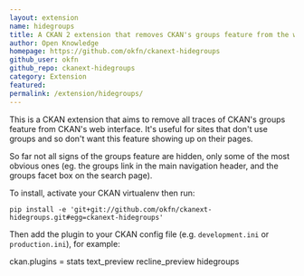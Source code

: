 ```yaml
---
layout: extension
name: hidegroups
title: A CKAN 2 extension that removes CKAN's groups feature from the web interface
author: Open Knowledge
homepage: https://github.com/okfn/ckanext-hidegroups
github_user: okfn
github_repo: ckanext-hidegroups
category: Extension
featured: 
permalink: /extension/hidegroups/
---
```



This is a CKAN extension that aims to remove all traces of CKAN's groups
feature from CKAN's web interface. It's useful for sites that don't use
groups and so don't want this feature showing up on their pages.

So far not all signs of the groups feature are hidden, only some of the
most obvious ones (eg. the groups link in the main navigation header,
and the groups facet box on the search page).

To install, activate your CKAN virtualenv then run:

    pip install -e 'git+git://github.com/okfn/ckanext-hidegroups.git#egg=ckanext-hidegroups'

Then add the plugin to your CKAN config file (e.g. `development.ini` or
`production.ini`), for example:

ckan.plugins = stats text\_preview recline\_preview hidegroups

